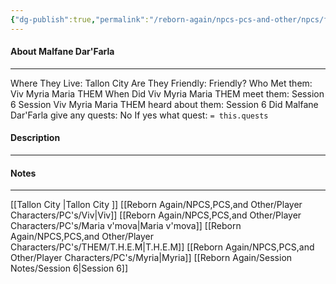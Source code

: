 ```yaml
---
{"dg-publish":true,"permalink":"/reborn-again/npcs-pcs-and-other/npcs/friendly/malfane-dar-farla/"}
---
```



#### About Malfane Dar'Farla
---
Where They Live: Tallon City 
Are They Friendly: Friendly?
Who Met them: Viv Myria Maria THEM
When Did Viv Myria Maria THEM meet them: Session 6
Session Viv Myria Maria THEM heard about them: Session 6
Did Malfane Dar'Farla give any quests: No
	If yes what quest: `= this.quests`


#### Description


---

#### Notes
---
[[Tallon City \|Tallon City ]]
[[Reborn Again/NPCS,PCS,and Other/Player Characters/PC's/Viv\|Viv]]
[[Reborn Again/NPCS,PCS,and Other/Player Characters/PC's/Maria v'mova\|Maria v'mova]]
[[Reborn Again/NPCS,PCS,and Other/Player Characters/PC's/THEM/T.H.E.M\|T.H.E.M]]
[[Reborn Again/NPCS,PCS,and Other/Player Characters/PC's/Myria\|Myria]]
[[Reborn Again/Session Notes/Session 6\|Session 6]]


